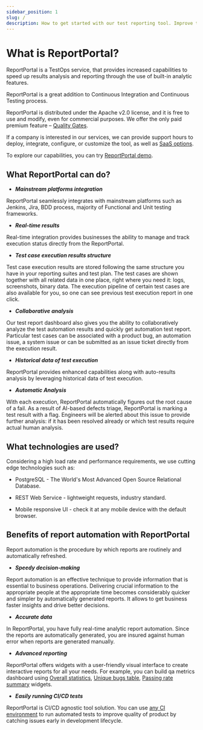 ```yaml
---
sidebar_position: 1
slug: /
description: How to get started with our test reporting tool. Improve testing process with ML-driven failure triage. Get real time results and test failure analytics.
---
```


# What is ReportPortal?

ReportPortal is a TestOps service, that provides increased capabilities to speed up results analysis and reporting through the use of built-in analytic features.

ReportPortal is a great addition to Continuous Integration and Continuous
Testing process.

ReportPortal is distributed under the Apache v2.0 license, and it is free to use and modify, even for commercial purposes. We offer the only paid premium feature – [Quality Gates](/quality-gates).

If a company is interested in our services, we can provide support hours to deploy, integrate, configure, or customize the tool, as well as [SaaS options](https://reportportal.io/pricing/saas).

To explore our capabilities, you can try [ReportPortal demo](https://demo.reportportal.io/).

## What ReportPortal can do?

- ***Mainstream platforms integration***

ReportPortal seamlessly integrates with mainstream platforms such as Jenkins, Jira, BDD process, majority of Functional and Unit testing frameworks.

- ***Real-time results***

Real-time integration provides businesses the ability to manage and track execution status directly from the ReportPortal.

- ***Test case execution results structure***

Test case execution results are stored following the same structure you have in your reporting suites and test plan. The test cases are shown together with all related data in one place, right where you need it: logs, screenshots, binary data. The execution pipeline of certain test cases are also available for you, so one can see previous test execution report in one click.

- ***Collaborative analysis***

Our test report dashboard also gives you the ability to collaboratively analyze the test automation results and quickly get automation test report. Particular test cases can be associated with a product bug, an automation issue, a system issue or can be submitted as an issue ticket directly from the execution result.

- ***Historical data of test execution***

ReportPortal provides enhanced capabilities along with auto-results analysis by
  leveraging historical data of test execution.

- ***Automatic Analysis***

With each execution, ReportPortal automatically figures out the root cause of a fail. As a result of AI-based defects triage, ReportPortal is marking a test result with a flag. Engineers will be alerted about this issue to provide further analysis: if it has been resolved already or which test results require actual human analysis.

## What technologies are used?

Considering a high load rate and performance requirements, we use
cutting edge technologies such as:

-   PostgreSQL - The World's Most Advanced Open Source Relational Database.

-   REST Web Service - lightweight requests, industry standard.

-   Mobile responsive UI - check it at any mobile device with the default browser.

## Benefits of report automation with ReportPortal

Report automation is the procedure by which reports are routinely and automatically refreshed.

- ***Speedy decision-making***

Report automation is an effective technique to provide information that is essential to business operations. Delivering crucial information to the appropriate people at the appropriate time becomes considerably quicker and simpler by automatically generated reports. It allows to get business faster insights and drive better decisions.

- ***Accurate data***

In ReportPortal, you have fully real-time analytic report automation. Since the reports are automatically generated, you are insured against human error when reports are generated manually.

- ***Advanced reporting***

ReportPortal offers widgets with a user-friendly visual interface to create interactive reports for all your needs. For example, you can build qa metrics dashboard using [Overall statistics](/dashboards-and-widgets/OverallStatistics), [Unique bugs table](/dashboards-and-widgets/UniqueBugsTable), [Passing rate summary](/dashboards-and-widgets/PassingRateSummary) widgets. 

- ***Easily running CI/CD tests***

ReportPortal is CI/CD agnostic tool solution. You can use [any CI environment](/log-data-in-reportportal/HowToRunYourTests) to run automated tests to improve quality of product by catching issues early in development lifecycle.

